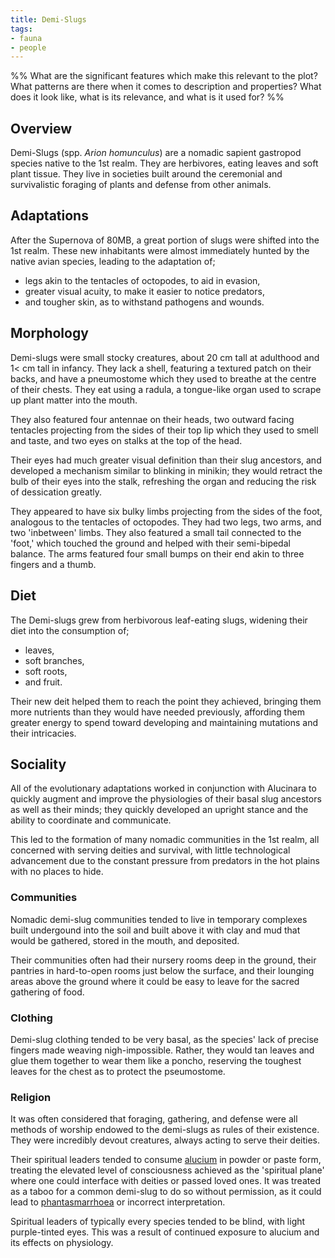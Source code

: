 ```yaml
---
title: Demi-Slugs
tags:
- fauna
- people
---
```

%%
What are the significant features which make this relevant to the plot?
What patterns are there when it comes to description and properties?
What does it look like, what is its relevance, and what is it used for?
%%

## Overview
Demi-Slugs (spp. *Arion homunculus*) are a nomadic sapient gastropod species native to the 1st realm. They are herbivores, eating leaves and soft plant tissue. They live in societies built around the ceremonial and survivalistic foraging of plants and defense from other animals.

## Adaptations
After the Supernova of 80MB, a great portion of slugs were shifted into the 1st realm. These new inhabitants were almost immediately hunted by the native avian species, leading to the adaptation of;
- legs akin to the tentacles of octopodes, to aid in evasion,
- greater visual acuity, to make it easier to notice predators,
- and tougher skin, as to withstand pathogens and wounds.

## Morphology
Demi-slugs were small stocky creatures, about 20 cm tall at adulthood and 1< cm tall in infancy. They lack a shell, featuring a textured patch on their backs, and have a pneumostome which they used to breathe at the centre of their chests. They eat using a radula, a tongue-like organ used to scrape up plant matter into the mouth.

They also featured four antennae on their heads, two outward facing tentacles projecting from the sides of their top lip which they used to smell and taste, and two eyes on stalks at the top of the head.

Their eyes had much greater visual definition than their slug ancestors, and developed a mechanism similar to blinking in minikin; they would retract the bulb of their eyes into the stalk, refreshing the organ and reducing the risk of dessication greatly.

They appeared to have six bulky limbs projecting from the sides of the foot, analogous to the tentacles of octopodes. They had two legs, two arms, and two 'inbetween' limbs. They also featured a small tail connected to the 'foot,' which touched the ground and helped with their semi-bipedal balance. The arms featured four small bumps on their end akin to three fingers and a thumb.

## Diet
The Demi-slugs grew from herbivorous leaf-eating slugs, widening their diet into the consumption of;
- leaves,
- soft branches,
- soft roots,
- and fruit.

Their new deit helped them to reach the point they achieved, bringing them more nutrients than they would have needed previously, affording them greater energy to spend toward developing and maintaining mutations and their intricacies.

## Sociality
All of the evolutionary adaptations worked in conjunction with Alucinara to quickly augment and improve the physiologies of their basal slug ancestors as well as their minds; they quickly developed an upright stance and the ability to coordinate and communicate.

This led to the formation of many nomadic communities in the 1st realm, all concerned with serving deities and survival, with little technological advancement due to the constant pressure from predators in the hot plains with no places to hide.

### Communities
Nomadic demi-slug communities tended to live in temporary complexes built undergound into the soil and built above it with clay and mud that would be gathered, stored in the mouth, and deposited.

Their communities often had their nursery rooms deep in the ground, their pantries in hard-to-open rooms just below the surface, and their lounging areas above the ground where it could be easy to leave for the sacred gathering of food.

### Clothing
Demi-slug clothing tended to be very basal, as the species' lack of precise fingers made weaving nigh-impossible. Rather, they would tan leaves and glue them together to wear them like a poncho, reserving the toughest leaves for the chest as to protect the pseumostome.

### Religion
It was often considered that foraging, gathering, and defense were all methods of worship endowed to the demi-slugs as rules of their existence. They were incredibly devout creatures, always acting to serve their deities.

Their spiritual leaders tended to consume [alucium](cosmology/alucinara.md) in powder or paste form, treating the elevated level of consciousness achieved as the 'spiritual plane' where one could interface with deities or passed loved ones. It was treated as a taboo for a common demi-slug to do so without permission, as it could lead to [phantasmarrhoea](phenomena/phantasmarrhoea.md) or incorrect interpretation.

Spiritual leaders of typically every species tended to be blind, with light purple-tinted eyes. This was a result of continued exposure to alucium and its effects on physiology.